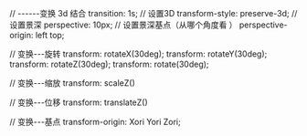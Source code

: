 // ------变换 3d
结合 transition: 1s;
// 设置3D
transform-style: preserve-3d;
// 设置景深
perspective: 10px;
// 设置景深基点（从哪个角度看 ）
perspective-origin: left top;

// 变换---旋转
transform: rotateX(30deg);
transform: rotateY(30deg);
transform: rotateZ(30deg);
transform: rotate(30deg);

// 变换---缩放
transform: scaleZ()

// 变换---位移
transform: translateZ()

// 变换---基点
transform-origin: Xori Yori Zori;

